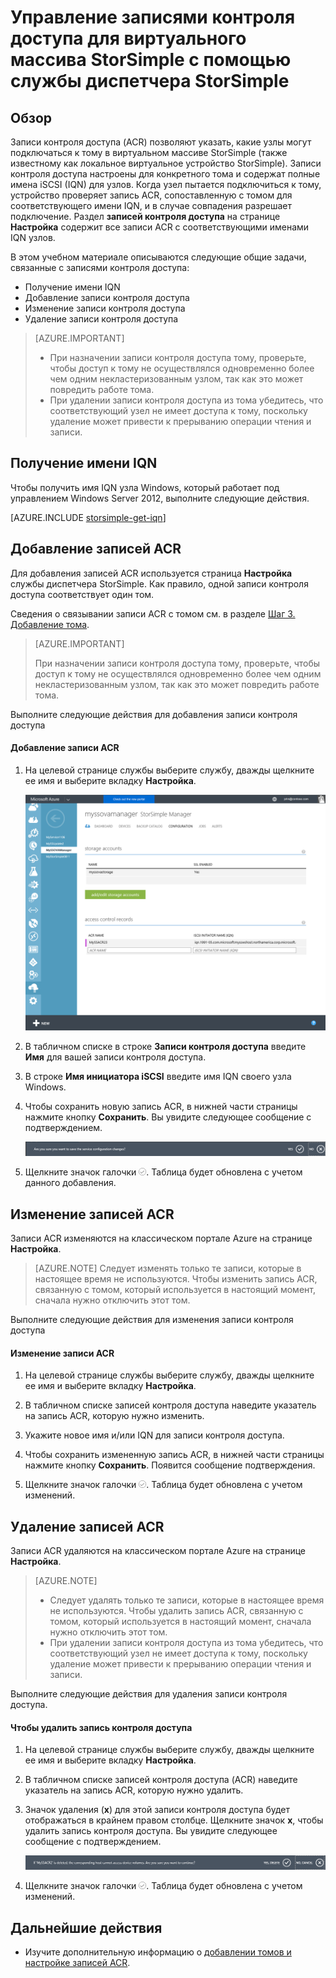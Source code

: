<properties 
   pageTitle="Управление записями контроля доступа для виртуального массива StorSimple | Microsoft Azure"
   description="В этой статье объясняется, как с помощью записей контроля доступа (ACR) определять, какие узлы могут подключаться к тому в виртуальном массиве StorSimple."
   services="storsimple"
   documentationCenter=""
   authors="alkohli"
   manager="carmonm"
   editor="" />
<tags 
   ms.service="storsimple"
   ms.devlang="na"
   ms.topic="article"
   ms.tgt_pltfrm="na"
   ms.workload="na"
   ms.date="05/03/2016"
   ms.author="alkohli" />

# Управление записями контроля доступа для виртуального массива StorSimple с помощью службы диспетчера StorSimple 

## Обзор

Записи контроля доступа (ACR) позволяют указать, какие узлы могут подключаться к тому в виртуальном массиве StorSimple (также известному как локальное виртуальное устройство StorSimple). Записи контроля доступа настроены для конкретного тома и содержат полные имена iSCSI (IQN) для узлов. Когда узел пытается подключиться к тому, устройство проверяет запись ACR, сопоставленную с томом для соответствующего имени IQN, и в случае совпадения разрешает подключение. Раздел **записей контроля доступа** на странице **Настройка** содержит все записи ACR с соответствующими именами IQN узлов.

В этом учебном материале описываются следующие общие задачи, связанные с записями контроля доступа:

- Получение имени IQN
- Добавление записи контроля доступа 
- Изменение записи контроля доступа 
- Удаление записи контроля доступа 

> [AZURE.IMPORTANT] 
> 
> - При назначении записи контроля доступа тому, проверьте, чтобы доступ к тому не осуществлялся одновременно более чем одним некластеризованным узлом, так как это может повредить работе тома. 
> - При удалении записи контроля доступа из тома убедитесь, что соответствующий узел не имеет доступа к тому, поскольку удаление может привести к прерыванию операции чтения и записи.

## Получение имени IQN

Чтобы получить имя IQN узла Windows, который работает под управлением Windows Server 2012, выполните следующие действия.

[AZURE.INCLUDE [storsimple-get-iqn](../../includes/storsimple-get-iqn.md)]

## Добавление записей ACR

Для добавления записей ACR используется страница **Настройка** службы диспетчера StorSimple. Как правило, одной записи контроля доступа соответствует один том.

Сведения о связывании записи ACR с томом см. в разделе [Шаг 3. Добавление тома](storsimple-ova-deploy3-iscsi-setup.md#step-3-add-a-volume).

>[AZURE.IMPORTANT] 
> 
>При назначении записи контроля доступа тому, проверьте, чтобы доступ к тому не осуществлялся одновременно более чем одним некластеризованным узлом, так как это может повредить работе тома.
 
Выполните следующие действия для добавления записи контроля доступа

#### Добавление записи ACR

1. На целевой странице службы выберите службу, дважды щелкните ее имя и выберите вкладку **Настройка**.

    ![вкладка "Настройка"](./media/storsimple-ova-manage-acrs/acr1.png)

2. В табличном списке в строке **Записи контроля доступа** введите **Имя** для вашей записи контроля доступа.

3. В строке **Имя инициатора iSCSI** введите имя IQN своего узла Windows.

4. Чтобы сохранить новую запись ACR, в нижней части страницы нажмите кнопку **Сохранить**. Вы увидите следующее сообщение с подтверждением.

    ![сообщение с подтверждением](./media/storsimple-ova-manage-acrs/acr2.png)

5. Щелкните значок галочки ![значок галочки](./media/storsimple-ova-manage-acrs/check-icon.png). Таблица будет обновлена с учетом данного добавления.

## Изменение записей ACR

Записи ACR изменяются на классическом портале Azure на странице **Настройка**.

> [AZURE.NOTE] Следует изменять только те записи, которые в настоящее время не используются. Чтобы изменить запись ACR, связанную с томом, который используется в настоящий момент, сначала нужно отключить этот том.

Выполните следующие действия для изменения записи контроля доступа

#### Изменение записи ACR

1. На целевой странице службы выберите службу, дважды щелкните ее имя и выберите вкладку **Настройка**.

2. В табличном списке записей контроля доступа наведите указатель на запись ACR, которую нужно изменить.

3. Укажите новое имя и/или IQN для записи контроля доступа.

4. Чтобы сохранить измененную запись ACR, в нижней части страницы нажмите кнопку **Сохранить**. Появится сообщение подтверждения.

5. Щелкните значок галочки ![значок галочки](./media/storsimple-ova-manage-acrs/check-icon.png). Таблица будет обновлена с учетом изменений.

## Удаление записей ACR

Записи ACR удаляются на классическом портале Azure на странице **Настройка**.

> [AZURE.NOTE] 
> 
> - Следует удалять только те записи, которые в настоящее время не используются. Чтобы удалить запись ACR, связанную с томом, который используется в настоящий момент, сначала нужно отключить этот том.
> - При удалении записи контроля доступа из тома убедитесь, что соответствующий узел не имеет доступа к тому, поскольку удаление может привести к прерыванию операции чтения и записи.

Выполните следующие действия для удаления записи контроля доступа.

#### Чтобы удалить запись контроля доступа

1. На целевой странице службы выберите службу, дважды щелкните ее имя и выберите вкладку **Настройка**.

2. В табличном списке записей контроля доступа (ACR) наведите указатель на запись ACR, которую нужно удалить.

3. Значок удаления (**x**) для этой записи контроля доступа будет отображаться в крайнем правом столбце. Щелкните значок **x**, чтобы удалить запись контроля доступа. Вы увидите следующее сообщение с подтверждением.

    ![сообщение с подтверждением](./media/storsimple-ova-manage-acrs/acr3.png)

5. Щелкните значок галочки ![значок галочки](./media/storsimple-ova-manage-acrs/check-icon.png). Таблица будет обновлена с учетом изменений.

## Дальнейшие действия

- Изучите дополнительную информацию о [добавлении томов и настройке записей ACR](storsimple-ova-deploy3-iscsi-setup.md#step-3-add-a-volume).

<!---HONumber=AcomDC_0511_2016-->